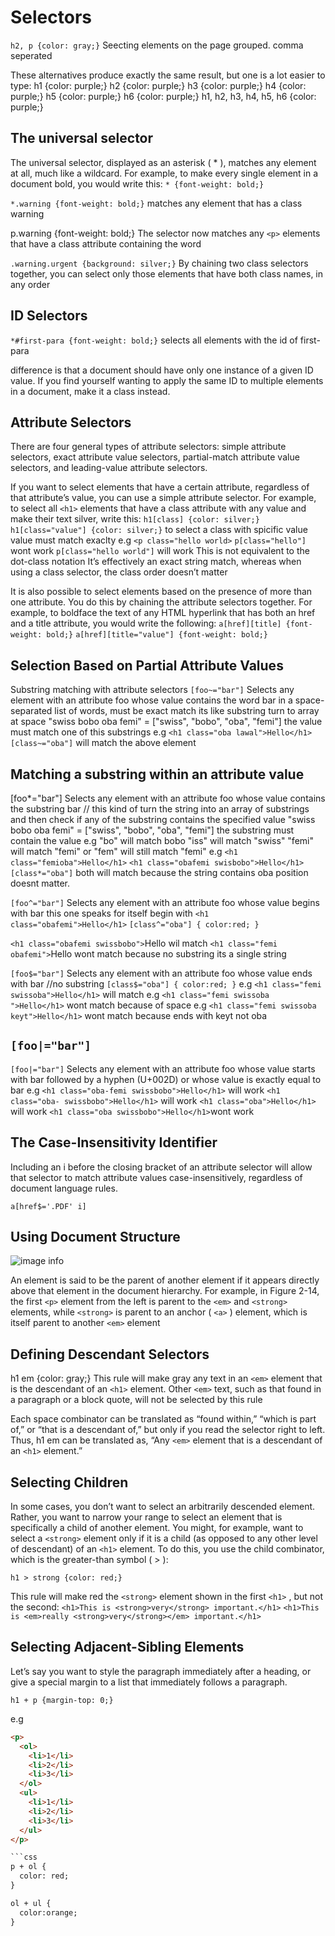 # Selectors

`h2, p {color: gray;}` Seecting elements on the page grouped. comma seperated

These alternatives produce exactly the same result, but one is a lot easier to type:
h1 {color: purple;}
h2 {color: purple;}
h3 {color: purple;}
h4 {color: purple;}
h5 {color: purple;}
h6 {color: purple;}
h1, h2, h3, h4, h5, h6 {color: purple;}

## The universal selector

The universal selector, displayed as an asterisk ( * ), matches any element at all, much like a
wildcard. For example, to make every single element in a document bold, you would write this:
`* {font-weight: bold;}`

`*.warning {font-weight: bold;}` matches any element that has a class warning

p.warning {font-weight: bold;}
The selector now matches any `<p>` elements that have a class attribute containing the word

`.warning.urgent {background: silver;}`
By chaining two class selectors together, you can select only those elements that have both class
names, in any order

## ID Selectors

`*#first-para {font-weight: bold;}` selects all elements with the id of first-para

difference is that a document should have only one instance of a given ID value. If you
find yourself wanting to apply the same ID to multiple elements in a document, make it a class
instead.

## Attribute Selectors

There are four general types
of attribute selectors: simple attribute selectors, exact attribute value selectors, partial-match
attribute value selectors, and leading-value attribute selectors.

If you want to select elements that have a certain attribute, regardless of that attribute’s value,
you can use a simple attribute selector. For example, to select all `<h1>` elements that have a
class attribute with any value and make their text silver, write this:
`h1[class] {color: silver;}`
`h1[class="value"] {color: silver;}` to select a class with spicific value
value must match exaclty e.g `<p class="hello world>`
`p[class="hello"]` wont work
`p[class="hello world"]` will work
This is not equivalent to the dot-class notation
It’s effectively an exact
string match, whereas when using a class selector, the class order doesn’t matter

It is also possible to select elements based on the presence of more than one attribute. You do
this by chaining the attribute selectors together. For example, to boldface the text of any HTML
hyperlink that has both an href and a title attribute, you would write the following:
`a[href][title] {font-weight: bold;}`
`a[href][title="value"] {font-weight: bold;}`

## Selection Based on Partial Attribute Values

Substring matching with attribute selectors
`[foo~="bar"]`
Selects any element with an attribute foo whose value contains the word bar in a space-separated list of words, must be exact match
its like substring turn to array at space
"swiss bobo oba femi" = ["swiss", "bobo", "oba", "femi"] the value must match one of this substrings
e.g
`<h1 class="oba lawal">Hello</h1>`
`[class~="oba"]` will match the above element

## Matching a substring within an attribute value

[foo*="bar"] Selects any element with an attribute foo whose value contains the
substring bar
// this kind of turn the string into an array of substrings and then check if any of the substring contains the specified value
"swiss bobo oba femi" = ["swiss", "bobo", "oba", "femi"] the substring must contain the value
e.g "bo" will match bobo
"iss" will match "swiss"
"femi" will match "femi" or "fem" will still match "femi"
e.g `<h1 class="femioba">Hello</h1>` `<h1 class="obafemi swisbobo">Hello</h1>`
`[class*="oba"]`  both will match because the string contains oba position doesnt matter.

`[foo^="bar"]` Selects any element with an attribute foo whose value begins with bar
this one speaks for itself begin with
`<h1 class="obafemi">Hello</h1>`
`[class^="oba"] {
  color:red;
}`

`<h1 class="obafemi swissbobo">`Hello</h1> wil match
`<h1 class="femi obafemi">`Hello</h1> wont match because no substring its a single string

`[foo$="bar"]` Selects any element with an attribute foo whose value ends with bar //no substring
`[class$="oba"] {
  color:red;
}`
e.g `<h1 class="femi swissoba">Hello</h1>` will match
e.g `<h1 class="femi swissoba ">Hello</h1>` wont match because of space
e.g `<h1 class="femi swissoba keyt">Hello</h1>` wont match because ends with keyt not oba

## `[foo|="bar"]`

`[foo|="bar"]` Selects any element with an attribute foo whose value starts with bar
followed by a hyphen (U+002D) or whose value is exactly equal to bar
e.g
`<h1 class="oba-femi swissbobo">Hello</h1>` will work
`<h1 class="oba- swissbobo">Hello</h1>` will work
`<h1 class="oba">Hello</h1>` will work
`<h1 class="oba swissbobo">Hello</h1>`wont work

## The Case-Insensitivity Identifier

Including an i before the closing bracket of an attribute selector will allow that selector to
match attribute values case-insensitively, regardless of document language rules.

`a[href$='.PDF' i]`

## Using Document Structure

![image info](../images/html-structure.png)

An element is said to be the parent of another element if it appears directly above that element in
the document hierarchy. For example, in Figure 2-14, the first `<p>` element from the left is
parent to the `<em>` and `<strong>` elements, while `<strong>` is parent to an anchor ( `<a>` )
element, which is itself parent to another `<em>` element

## Defining Descendant Selectors

h1 em {color: gray;}
This rule will make gray any text in an `<em>` element that is the descendant of an `<h1>`
element. Other `<em>` text, such as that found in a paragraph or a block quote, will not be
selected by this rule

Each space combinator
can be translated as “found within,” “which is part of,” or “that is a descendant of,” but only if
you read the selector right to left. Thus, h1 em can be translated as, “Any `<em>` element that
is a descendant of an `<h1>` element.”

## Selecting Children

In some cases, you don’t want to select an arbitrarily descended element. Rather, you want to
narrow your range to select an element that is specifically a child of another element. You might,
for example, want to select a `<strong>` element only if it is a child (as opposed to any other
level of descendant) of an `<h1>` element. To do this, you use the child combinator, which is the
greater-than symbol ( > ):

`h1 > strong {color: red;}`

This rule will make red the `<strong>` element shown in the first `<h1>` , but not the second:
`<h1>This is <strong>very</strong> important.</h1>`
`<h1>This is <em>really <strong>very</strong></em> important.</h1>`

## Selecting Adjacent-Sibling Elements

Let’s say you want to style the paragraph immediately after a heading, or give a special margin
to a list that immediately follows a paragraph.

`h1 + p {margin-top: 0;}`

e.g

```html
<p>
  <ol>
    <li>1</li>
    <li>2</li>
    <li>3</li>
  </ol>
  <ul>
    <li>1</li>
    <li>2</li>
    <li>3</li>
  </ul>
</p>

```css
p + ol {
  color: red;
}

ol + ul {
  color:orange;
}
